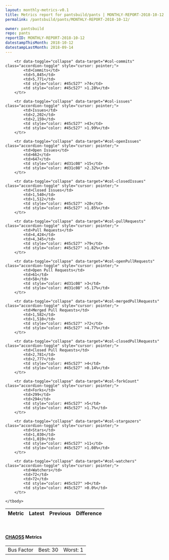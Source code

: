 ```yaml
---
layout: monthly-metrics-v0.1
title: Metrics report for pantsbuild/pants | MONTHLY-REPORT-2018-10-12 | 2018-10-12
permalink: /pantsbuild/pants/MONTHLY-REPORT-2018-10-12/

owner: pantsbuild
repo: pants
reportID: MONTHLY-REPORT-2018-10-12
datestampThisMonth: 2018-10-12
datestampLastMonth: 2018-09-14
---
```



<table class="table table-condensed" style="border-collapse:collapse;">
    <thead>
    <tr>
        <th>Metric</th>
        <th>Latest</th>
        <th>Previous</th>
        <th colspan="2" style="text-align: center;">Difference</th>
    </tr>
    </thead>
    <tbody>

        <tr data-toggle="collapse" data-target="#col-commits" class="accordion-toggle" style="cursor: pointer;">
            <td>Commits</td>
            <td>5,845</td>
            <td>5,771</td>
            <td style="color: #45c527" >74</td>
            <td style="color: #45c527" >1.28%</td>
        </tr>
        
        <tr data-toggle="collapse" data-target="#col-issues" class="accordion-toggle" style="cursor: pointer;">
            <td>Issues</td>
            <td>2,202</td>
            <td>2,159</td>
            <td style="color: #45c527" >43</td>
            <td style="color: #45c527" >1.99%</td>
        </tr>
        
        <tr data-toggle="collapse" data-target="#col-openIssues" class="accordion-toggle" style="cursor: pointer;">
            <td>Open Issues</td>
            <td>662</td>
            <td>647</td>
            <td style="color: #d31c08" >15</td>
            <td style="color: #d31c08" >2.32%</td>
        </tr>
        
        <tr data-toggle="collapse" data-target="#col-closedIssues" class="accordion-toggle" style="cursor: pointer;">
            <td>Closed Issues</td>
            <td>1,540</td>
            <td>1,512</td>
            <td style="color: #45c527" >28</td>
            <td style="color: #45c527" >1.85%</td>
        </tr>
        
        <tr data-toggle="collapse" data-target="#col-pullRequests" class="accordion-toggle" style="cursor: pointer;">
            <td>Pull Requests</td>
            <td>4,424</td>
            <td>4,345</td>
            <td style="color: #45c527" >79</td>
            <td style="color: #45c527" >1.82%</td>
        </tr>
        
        <tr data-toggle="collapse" data-target="#col-openPullRequests" class="accordion-toggle" style="cursor: pointer;">
            <td>Open Pull Requests</td>
            <td>61</td>
            <td>58</td>
            <td style="color: #d31c08" >3</td>
            <td style="color: #d31c08" >5.17%</td>
        </tr>
        
        <tr data-toggle="collapse" data-target="#col-mergedPullRequests" class="accordion-toggle" style="cursor: pointer;">
            <td>Merged Pull Requests</td>
            <td>1,582</td>
            <td>1,510</td>
            <td style="color: #45c527" >72</td>
            <td style="color: #45c527" >4.77%</td>
        </tr>
        
        <tr data-toggle="collapse" data-target="#col-closedPullRequests" class="accordion-toggle" style="cursor: pointer;">
            <td>Closed Pull Requests</td>
            <td>2,781</td>
            <td>2,777</td>
            <td style="color: #45c527" >4</td>
            <td style="color: #45c527" >0.14%</td>
        </tr>
        
        <tr data-toggle="collapse" data-target="#col-forkCount" class="accordion-toggle" style="cursor: pointer;">
            <td>Forks</td>
            <td>299</td>
            <td>294</td>
            <td style="color: #45c527" >5</td>
            <td style="color: #45c527" >1.7%</td>
        </tr>
        
        <tr data-toggle="collapse" data-target="#col-stargazers" class="accordion-toggle" style="cursor: pointer;">
            <td>Stars</td>
            <td>1,030</td>
            <td>1,019</td>
            <td style="color: #45c527" >11</td>
            <td style="color: #45c527" >1.08%</td>
        </tr>
        
        <tr data-toggle="collapse" data-target="#col-watchers" class="accordion-toggle" style="cursor: pointer;">
            <td>Watchers</td>
            <td>72</td>
            <td>72</td>
            <td style="color: #45c527" >0</td>
            <td style="color: #45c527" >0.0%</td>
        </tr>
        
    </tbody>
</table>
<br>
<h4><a target="_blank" href="https://chaoss.community/">CHAOSS</a> Metrics</h4>

<table class="table table-condensed" style="border-collapse:collapse;">
    <tbody>
        <td>Bus Factor</td>
        <td>Best: 30</td>
        <td>Worst: 1</td>
    </tbody>
</table>
